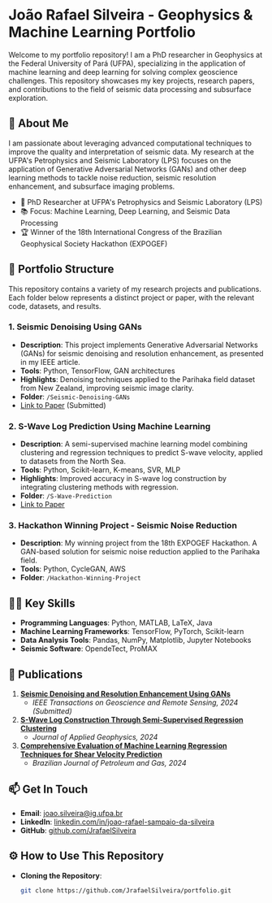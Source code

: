 # João Rafael Silveira - Geophysics & Machine Learning Portfolio

Welcome to my portfolio repository! I am a PhD researcher in Geophysics at the Federal University of Pará (UFPA), specializing in the application of machine learning and deep learning for solving complex geoscience challenges. This repository showcases my key projects, research papers, and contributions to the field of seismic data processing and subsurface exploration.

## 🚀 About Me

I am passionate about leveraging advanced computational techniques to improve the quality and interpretation of seismic data. My research at the UFPA's Petrophysics and Seismic Laboratory (LPS) focuses on the application of Generative Adversarial Networks (GANs) and other deep learning methods to tackle noise reduction, seismic resolution enhancement, and subsurface imaging problems.

- 🔬 PhD Researcher at UFPA's Petrophysics and Seismic Laboratory (LPS)
- 📚 Focus: Machine Learning, Deep Learning, and Seismic Data Processing
- 🏆 Winner of the 18th International Congress of the Brazilian Geophysical Society Hackathon (EXPOGEF)

## 📂 Portfolio Structure

This repository contains a variety of my research projects and publications. Each folder below represents a distinct project or paper, with the relevant code, datasets, and results.

### 1. **Seismic Denoising Using GANs**  
   - **Description**: This project implements Generative Adversarial Networks (GANs) for seismic denoising and resolution enhancement, as presented in my IEEE article.
   - **Tools**: Python, TensorFlow, GAN architectures
   - **Highlights**: Denoising techniques applied to the Parihaka field dataset from New Zealand, improving seismic image clarity.
   - **Folder**: `/Seismic-Denoising-GANs`  
   - [Link to Paper](#) (Submitted)

### 2. **S-Wave Log Prediction Using Machine Learning**  
   - **Description**: A semi-supervised machine learning model combining clustering and regression techniques to predict S-wave velocity, applied to datasets from the North Sea.
   - **Tools**: Python, Scikit-learn, K-means, SVR, MLP
   - **Highlights**: Improved accuracy in S-wave log construction by integrating clustering methods with regression.
   - **Folder**: `/S-Wave-Prediction`
   - [Link to Paper](https://www.sciencedirect.com/science/article/pii/S0926985124001927?casa_token=cnXBIXgU0zAAAAAA:UxQ4DKV-srx8Fu2ROKRR1S1WnK5v6pCR5nuA-itL3e1nrhjUMqjrPlAG4WJTGin7AUDyVa56hg)

### 3. **Hackathon Winning Project - Seismic Noise Reduction**  
   - **Description**: My winning project from the 18th EXPOGEF Hackathon. A GAN-based solution for seismic noise reduction applied to the Parihaka field.
   - **Tools**: Python, CycleGAN, AWS
   - **Folder**: `/Hackathon-Winning-Project`

## 🧑‍💻 Key Skills
- **Programming Languages**: Python, MATLAB, LaTeX, Java
- **Machine Learning Frameworks**: TensorFlow, PyTorch, Scikit-learn
- **Data Analysis Tools**: Pandas, NumPy, Matplotlib, Jupyter Notebooks
- **Seismic Software**: OpendeTect, ProMAX

## 📄 Publications
1. **[Seismic Denoising and Resolution Enhancement Using GANs](#)**  
   - *IEEE Transactions on Geoscience and Remote Sensing, 2024 (Submitted)*
2. **[S-Wave Log Construction Through Semi-Supervised Regression Clustering](https://www.sciencedirect.com/science/article/pii/S0926985124001927?casa_token=cnXBIXgU0zAAAAAA:UxQ4DKV-srx8Fu2ROKRR1S1WnK5v6pCR5nuA-itL3e1nrhjUMqjrPlAG4WJTGin7AUDyVa56hg)**  
   - *Journal of Applied Geophysics, 2024*
3. **[Comprehensive Evaluation of Machine Learning Regression Techniques for Shear Velocity Prediction](https://www.portalabpg.org.br/bjpg/index.php/bjpg/article/viewFile/839/428)**  
   - *Brazilian Journal of Petroleum and Gas, 2024*

## 📫 Get In Touch
- **Email**: [joao.silveira@ig.ufpa.br](mailto:joao.silveira@ig.ufpa.br)
- **LinkedIn**: [linkedin.com/in/joao-rafael-sampaio-da-silveira](https://linkedin.com/in/joao-rafael-sampaio-da-silveira)
- **GitHub**: [github.com/JrafaelSilveira](https://github.com/JrafaelSilveira)

## ⚙️ How to Use This Repository
- **Cloning the Repository**: 
   ```bash
   git clone https://github.com/JrafaelSilveira/portfolio.git
